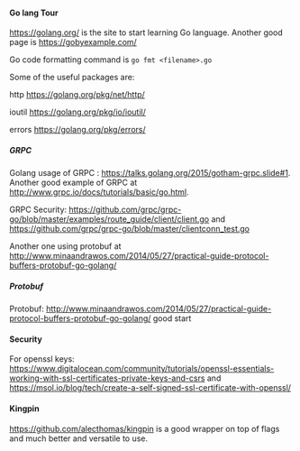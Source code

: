 #### Go lang Tour
https://golang.org/ is the site to start learning Go language. Another good page is https://gobyexample.com/

Go code formatting command is ```go fmt <filename>.go```

Some of the useful packages are:

http https://golang.org/pkg/net/http/

ioutil https://golang.org/pkg/io/ioutil/

errors https://golang.org/pkg/errors/

##### GRPC
Golang usage of GRPC : https://talks.golang.org/2015/gotham-grpc.slide#1. Another good example of GRPC at http://www.grpc.io/docs/tutorials/basic/go.html.

GRPC Security: https://github.com/grpc/grpc-go/blob/master/examples/route_guide/client/client.go and https://github.com/grpc/grpc-go/blob/master/clientconn_test.go

Another one using protobuf at http://www.minaandrawos.com/2014/05/27/practical-guide-protocol-buffers-protobuf-go-golang/

##### Protobuf
Protobuf: http://www.minaandrawos.com/2014/05/27/practical-guide-protocol-buffers-protobuf-go-golang/ good start

#### Security
For openssl keys:
https://www.digitalocean.com/community/tutorials/openssl-essentials-working-with-ssl-certificates-private-keys-and-csrs and https://msol.io/blog/tech/create-a-self-signed-ssl-certificate-with-openssl/

#### Kingpin
https://github.com/alecthomas/kingpin is a good wrapper on top of flags and much better and versatile to use.


